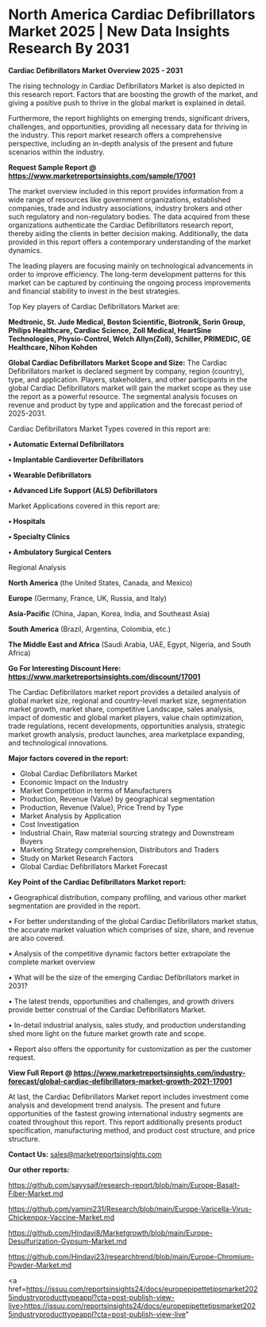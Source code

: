 # North America Cardiac Defibrillators Market 2025 | New Data Insights Research By 2031

<Strong> Cardiac Defibrillators Market Overview 2025 - 2031</strong>

The rising technology in Cardiac Defibrillators Market is also depicted in this research report. Factors that are boosting the growth of the market, and giving a positive push to thrive in the global market is explained in detail.

Furthermore, the report highlights on emerging trends, significant drivers, challenges, and opportunities, providing all necessary data for thriving in the industry. This report market research offers a comprehensive perspective, including an in-depth analysis of the present and future scenarios within the industry.

<strong>Request Sample Report @ <a href=https://www.marketreportsinsights.com/sample/17001>https://www.marketreportsinsights.com/sample/17001</a></strong>

The market overview included in this report provides information from a wide range of resources like government organizations, established companies, trade and industry associations, industry brokers and other such regulatory and non-regulatory bodies. The data acquired from these organizations authenticate the Cardiac Defibrillators research report, thereby aiding the clients in better decision making. Additionally, the data provided in this report offers a contemporary understanding of the market dynamics.

The leading players are focusing mainly on technological advancements in order to improve efficiency. The long-term development patterns for this market can be captured by continuing the ongoing process improvements and financial stability to invest in the best strategies.

Top Key players of Cardiac Defibrillators Market are:

<strong>Medtronic, St. Jude Medical, Boston Scientific, Biotronik, Sorin Group, Philips Healthcare, Cardiac Science, Zoll Medical, HeartSine Technologies, Physio-Control, Welch Allyn(Zoll), Schiller, PRIMEDIC, GE Healthcare, Nihon Kohden</strong>

<strong><b>Global Cardiac Defibrillators Market Scope and Size:</b></strong>
The Cardiac Defibrillators market is declared segment by company, region (country), type, and application. Players, stakeholders, and other participants in the global Cardiac Defibrillators market will gain the market scope as they use the report as a powerful resource. The segmental analysis focuses on revenue and product by type and application and the forecast period of 2025-2031.

Cardiac Defibrillators Market Types covered in this report are:

<strong>• Automatic External Defibrillators

• Implantable Cardioverter Defibrillators

• Wearable Defibrillators

• Advanced Life Support (ALS) Defibrillators</strong>

Market Applications covered in this report are:

<strong>• Hospitals

• Specialty Clinics

• Ambulatory Surgical Centers</strong> 

Regional Analysis

<strong>North America</strong> (the United States, Canada, and Mexico)

<strong>Europe</strong> (Germany, France, UK, Russia, and Italy)

<strong>Asia-Pacific</strong> (China, Japan, Korea, India, and Southeast Asia)

<strong>South America</strong> (Brazil, Argentina, Colombia, etc.)

<strong>The Middle East and Africa</strong> (Saudi Arabia, UAE, Egypt, Nigeria, and South Africa)

<strong>Go For Interesting Discount Here: <a href=https://www.marketreportsinsights.com/discount/17001>https://www.marketreportsinsights.com/discount/17001</a></strong>

The Cardiac Defibrillators market report provides a detailed analysis of global market size, regional and country-level market size, segmentation market growth, market share, competitive Landscape, sales analysis, impact of domestic and global market players, value chain optimization, trade regulations, recent developments, opportunities analysis, strategic market growth analysis, product launches, area marketplace expanding, and technological innovations.

<strong><b>Major factors covered in the report:</b></strong>
<ul>
  <li>Global Cardiac Defibrillators Market </li>
  <li>Economic Impact on the Industry</li>
  <li>Market Competition in terms of Manufacturers</li>
  <li>Production, Revenue (Value) by geographical segmentation</li>
  <li>Production, Revenue (Value), Price Trend by Type</li>
  <li>Market Analysis by Application</li>
  <li>Cost Investigation</li>
  <li>Industrial Chain, Raw material sourcing strategy and Downstream Buyers</li>
  <li>Marketing Strategy comprehension, Distributors and Traders</li>
  <li>Study on Market Research Factors</li>
  <li>Global Cardiac Defibrillators Market Forecast</li>
</ul>

<strong><b>Key Point of the Cardiac Defibrillators Market report:</b></strong>

• Geographical distribution, company profiling, and various other market segmentation are provided in the report.

• For better understanding of the global Cardiac Defibrillators market status, the accurate market valuation which comprises of size, share, and revenue are also covered.

• Analysis of the competitive dynamic factors better extrapolate the complete market overview

• What will be the size of the emerging Cardiac Defibrillators market in 2031?

• The latest trends, opportunities and challenges, and growth drivers provide better construal of the Cardiac Defibrillators Market.

• In-detail industrial analysis, sales study, and production understanding shed more light on the future market growth rate and scope.

• Report also offers the opportunity for customization as per the customer request.

<strong><b>View Full Report @ <a href=https://www.marketreportsinsights.com/industry-forecast/global-cardiac-defibrillators-market-growth-2021-17001>https://www.marketreportsinsights.com/industry-forecast/global-cardiac-defibrillators-market-growth-2021-17001</a></b></strong>


At last, the Cardiac Defibrillators Market report includes investment come analysis and development trend analysis. The present and future opportunities of the fastest growing international industry segments are coated throughout this report. This report additionally presents product specification, manufacturing method, and product cost structure, and price structure.

<strong>Contact Us:</strong>
sales@marketreportsinsights.com

<strong>Our other reports:</strong>

<a href=https://github.com/sayysaif/research-report/blob/main/Europe-Basalt-Fiber-Market.md>https://github.com/sayysaif/research-report/blob/main/Europe-Basalt-Fiber-Market.md</a>

<a href=https://github.com/yamini231/Research/blob/main/Europe-Varicella-Virus-Chickenpox-Vaccine-Market.md>https://github.com/yamini231/Research/blob/main/Europe-Varicella-Virus-Chickenpox-Vaccine-Market.md</a>

<a href=https://github.com/Hindavi8/Marketgrowth/blob/main/Europe-Desulfurization-Gypsum-Market.md>https://github.com/Hindavi8/Marketgrowth/blob/main/Europe-Desulfurization-Gypsum-Market.md</a>

<a href=https://github.com/Hindavi23/researchtrend/blob/main/Europe-Chromium-Powder-Market.md>https://github.com/Hindavi23/researchtrend/blob/main/Europe-Chromium-Powder-Market.md</a>

<a href=https://issuu.com/reportsinsights24/docs/europepipettetipsmarket2025industryproducttypeappl?cta=post-publish-view-live>https://issuu.com/reportsinsights24/docs/europepipettetipsmarket2025industryproducttypeappl?cta=post-publish-view-live</a>"
